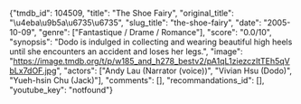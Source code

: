 {"tmdb_id": 104509, "title": "The Shoe Fairy", "original_title": "\u4eba\u9b5a\u6735\u6735", "slug_title": "the-shoe-fairy", "date": "2005-10-09", "genre": ["Fantastique / Drame / Romance"], "score": "0.0/10", "synopsis": "Dodo is indulged in collecting and wearing beautiful high heels until she encounters an accident and loses her legs.", "image": "https://image.tmdb.org/t/p/w185_and_h278_bestv2/pA1qL1ziezczItTEh5qVbLx7dOF.jpg", "actors": ["Andy Lau (Narrator (voice))", "Vivian Hsu (Dodo)", "Yueh-hsin Chu (Jack)"], "comments": [], "recommandations_id": [], "youtube_key": "notfound"}